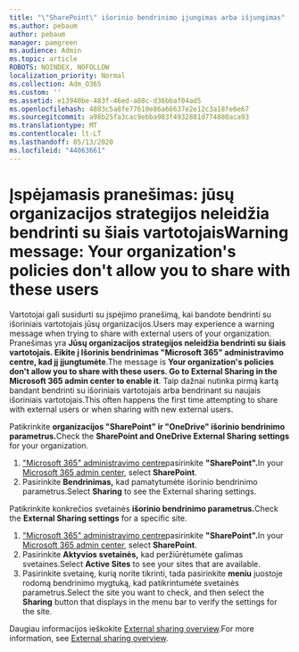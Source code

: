 ```yaml
---
title: "\"SharePoint\" išorinio bendrinimo įjungimas arba išjungimas"
ms.author: pebaum
author: pebaum
manager: pamgreen
ms.audience: Admin
ms.topic: article
ROBOTS: NOINDEX, NOFOLLOW
localization_priority: Normal
ms.collection: Adm_O365
ms.custom: ''
ms.assetid: e13940be-483f-46ed-a88c-d36bbaf04ad5
ms.openlocfilehash: 4883c5a8fe77610e86a66637e2e12c3a18fe6e67
ms.sourcegitcommit: a98b25fa3cac9ebba983f4932881d774880aca93
ms.translationtype: MT
ms.contentlocale: lt-LT
ms.lasthandoff: 05/13/2020
ms.locfileid: "44063661"
---
```

# <a name="warning-message-your-organizations-policies-dont-allow-you-to-share-with-these-users"></a><span data-ttu-id="5693a-102">Įspėjamasis pranešimas: jūsų organizacijos strategijos neleidžia bendrinti su šiais vartotojais</span><span class="sxs-lookup"><span data-stu-id="5693a-102">Warning message: Your organization's policies don't allow you to share with these users</span></span>

<span data-ttu-id="5693a-103">Vartotojai gali susidurti su įspėjimo pranešimą, kai bandote bendrinti su išoriniais vartotojais jūsų organizacijos.</span><span class="sxs-lookup"><span data-stu-id="5693a-103">Users may experience a warning message when trying to share with external users of your organization.</span></span> <span data-ttu-id="5693a-104">Pranešimas yra **Jūsų organizacijos strategijos neleidžia bendrinti su šiais vartotojais. Eikite į Išorinis bendrinimas "Microsoft 365" administravimo centre, kad jį įjungtumėte**.</span><span class="sxs-lookup"><span data-stu-id="5693a-104">The message is **Your organization's policies don't allow you to share with these users. Go to External Sharing in the Microsoft 365 admin center to enable it**.</span></span> <span data-ttu-id="5693a-105">Taip dažnai nutinka pirmą kartą bandant bendrinti su išoriniais vartotojais arba bendrinant su naujais išoriniais vartotojais.</span><span class="sxs-lookup"><span data-stu-id="5693a-105">This often happens the first time attempting to share with external users or when sharing with new external users.</span></span>

<span data-ttu-id="5693a-106">Patikrinkite **organizacijos "SharePoint" ir "OneDrive" išorinio bendrinimo parametrus.**</span><span class="sxs-lookup"><span data-stu-id="5693a-106">Check the **SharePoint and OneDrive External Sharing settings** for your organization.</span></span>

1. <span data-ttu-id="5693a-107">["Microsoft 365" administravimo centre](https://admin.microsoft.com/AdminPortal/Home#/homepage">https://admin.microsoft.com/)pasirinkite **"SharePoint".**</span><span class="sxs-lookup"><span data-stu-id="5693a-107">In your [Microsoft 365 admin center](https://admin.microsoft.com/AdminPortal/Home#/homepage">https://admin.microsoft.com/), select **SharePoint**.</span></span>
3. <span data-ttu-id="5693a-108">Pasirinkite **Bendrinimas,** kad pamatytumėte išorinio bendrinimo parametrus.</span><span class="sxs-lookup"><span data-stu-id="5693a-108">Select **Sharing** to see the External sharing settings.</span></span>

<span data-ttu-id="5693a-109">Patikrinkite konkrečios svetainės **išorinio bendrinimo parametrus.**</span><span class="sxs-lookup"><span data-stu-id="5693a-109">Check the **External Sharing settings** for a specific site.</span></span>

1. <span data-ttu-id="5693a-110">["Microsoft 365" administravimo centre](https://admin.microsoft.com/AdminPortal/Home#/homepage">https://admin.microsoft.com/)pasirinkite **"SharePoint".**</span><span class="sxs-lookup"><span data-stu-id="5693a-110">In your [Microsoft 365 admin center](https://admin.microsoft.com/AdminPortal/Home#/homepage">https://admin.microsoft.com/), select **SharePoint**.</span></span>
2. <span data-ttu-id="5693a-111">Pasirinkite **Aktyvios svetainės,** kad peržiūrėtumėte galimas svetaines.</span><span class="sxs-lookup"><span data-stu-id="5693a-111">Select **Active Sites** to see your sites that are available.</span></span>
3. <span data-ttu-id="5693a-112">Pasirinkite svetainę, kurią norite tikrinti, tada pasirinkite **meniu** juostoje rodomą bendrinimo mygtuką, kad patikrintumėte svetainės parametrus.</span><span class="sxs-lookup"><span data-stu-id="5693a-112">Select the site you want to check, and then select the **Sharing** button that displays in the menu bar to verify the settings for the site.</span></span>

<span data-ttu-id="5693a-113">Daugiau informacijos ieškokite [External sharing overview](https://docs.microsoft.com/sharepoint/external-sharing-overview).</span><span class="sxs-lookup"><span data-stu-id="5693a-113">For more information, see [External sharing overview](https://docs.microsoft.com/sharepoint/external-sharing-overview).</span></span>